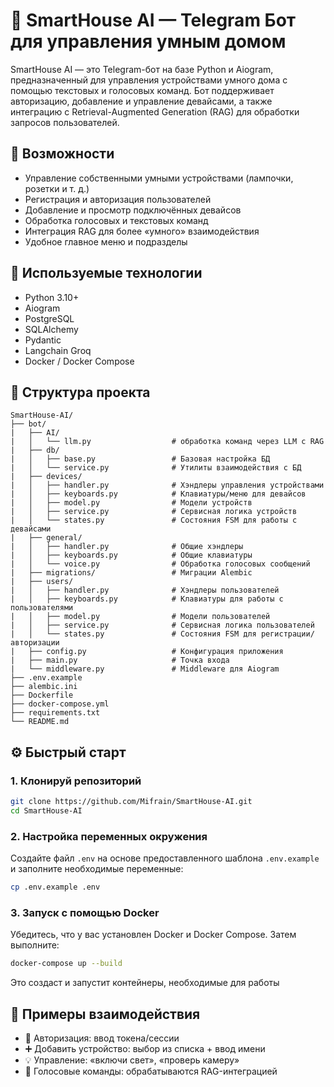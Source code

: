 # 🤖 SmartHouse AI — Telegram Бот для управления умным домом

SmartHouse AI — это Telegram-бот на базе Python и Aiogram, предназначенный для управления устройствами умного дома с помощью текстовых и голосовых команд. Бот поддерживает авторизацию, добавление и управление девайсами, а также интеграцию с Retrieval-Augmented Generation (RAG) для обработки запросов пользователей.

## 🚀 Возможности

- Управление собственными умными устройствами (лампочки, розетки и т. д.)
- Регистрация и авторизация пользователей
- Добавление и просмотр подключённых девайсов
- Обработка голосовых и текстовых команд
- Интеграция RAG для более «умного» взаимодействия
- Удобное главное меню и подразделы

## 🧠 Используемые технологии

- Python 3.10+
- Aiogram
- PostgreSQL
- SQLAlchemy
- Pydantic
- Langchain Groq
- Docker / Docker Compose

## 📁 Структура проекта
```
SmartHouse-AI/
├── bot/
|   ├── AI/
|   │   └── llm.py                  # обработка команд через LLM c RAG
|   ├── db/
|   │   ├── base.py                 # Базовая настройка БД
|   │   └── service.py              # Утилиты взаимодействия с БД
|   ├── devices/
|   │   ├── handler.py              # Хэндлеры управления устройствами
|   │   ├── keyboards.py            # Клавиатуры/меню для девайсов
|   │   ├── model.py                # Модели устройств
|   │   ├── service.py              # Сервисная логика устройств
|   │   └── states.py               # Состояния FSM для работы с девайсами
|   ├── general/
|   │   ├── handler.py              # Общие хэндлеры
|   │   ├── keyboards.py            # Общие клавиатуры
|   │   └── voice.py                # Обработка голосовых сообщений
|   ├── migrations/                 # Миграции Alembic
|   ├── users/
|   │   ├── handler.py              # Хэндлеры пользователей
|   │   ├── keyboards.py            # Клавиатуры для работы с пользователями
|   │   ├── model.py                # Модели пользователей
|   │   ├── service.py              # Сервисная логика пользователей
|   │   └── states.py               # Состояния FSM для регистрации/авторизации
|   ├── config.py                   # Конфигурация приложения
|   ├── main.py                     # Точка входа
|   └── middleware.py               # Middleware для Aiogram
├── .env.example
├── alembic.ini
├── Dockerfile
├── docker-compose.yml
├── requirements.txt
└── README.md
```

## ⚙️ Быстрый старт

### 1. Клонируй репозиторий

```bash
git clone https://github.com/Mifrain/SmartHouse-AI.git
cd SmartHouse-AI
```

### 2. Настройка переменных окружения

Создайте файл `.env` на основе предоставленного шаблона `.env.example` и заполните необходимые переменные:

```bash
cp .env.example .env
```

### 3. Запуск с помощью Docker

Убедитесь, что у вас установлен Docker и Docker Compose. Затем выполните:

```bash
docker-compose up --build
```

Это создаст и запустит контейнеры, необходимые для работы

## 📌 Примеры взаимодействия

- 🔐 Авторизация: ввод токена/сессии
- ➕ Добавить устройство: выбор из списка + ввод имени
- 💡 Управление: «включи свет», «проверь камеру»
- 🎤 Голосовые команды: обрабатываются RAG-интеграцией
